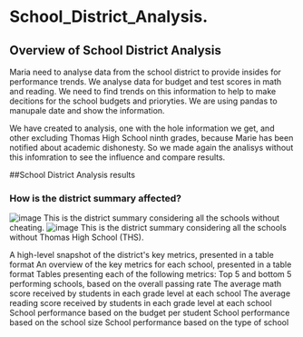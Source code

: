 # School_District_Analysis.
## Overview of School District Analysis
Maria need to analyse data from the school district to provide insides for performance trends. We analyse data for budget and test scores in math and reading. We need to find trends on this information to help to make decitions for the school budgets and prioryties. We are using pandas to manupale date and show the information.

We have created to analysis, one with the hole information we get, and other excluding Thomas High School ninth grades, because Marie has been notified about academic dishonesty. So we made again the analisys without this infomration to see the influence and compare results.

##School District Analysis results
### How is the district summary affected?
![image](https://user-images.githubusercontent.com/88845919/137596185-d86216e5-13d5-473b-ace4-a55abf2f3d83.png)
This is the district summary considering all the schools without cheating.
![image](https://user-images.githubusercontent.com/88845919/137596143-c92e6c42-9069-465a-81b3-6716535a91ba.png)
This is the district summary considering all the schools without Thomas High School (THS).



A high-level snapshot of the district's key metrics, presented in a table format
An overview of the key metrics for each school, presented in a table format
Tables presenting each of the following metrics:
Top 5 and bottom 5 performing schools, based on the overall passing rate
The average math score received by students in each grade level at each school
The average reading score received by students in each grade level at each school
School performance based on the budget per student
School performance based on the school size 
School performance based on the type of school
